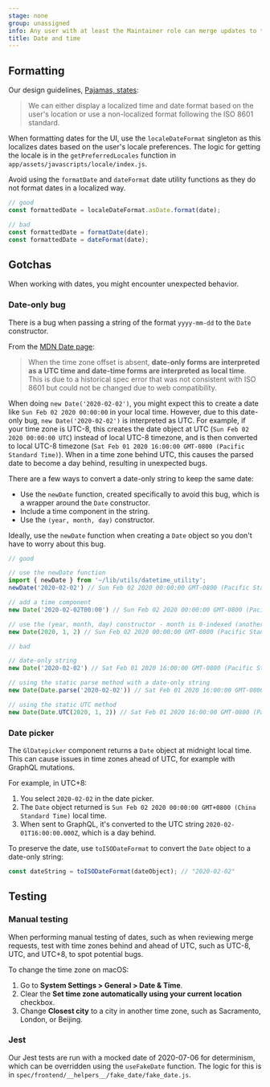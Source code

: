 ```yaml
---
stage: none
group: unassigned
info: Any user with at least the Maintainer role can merge updates to this content. For details, see https://docs.gitlab.com/development/development_processes/#development-guidelines-review.
title: Date and time
---
```


## Formatting

Our design guidelines, [Pajamas, states](https://design.gitlab.com/content/date-and-time):

> We can either display a localized time and date format based on the user's location or use a non-localized format following the ISO 8601 standard.

When formatting dates for the UI, use the `localeDateFormat` singleton as this localizes dates based on the user's locale preferences.
The logic for getting the locale is in the `getPreferredLocales` function in `app/assets/javascripts/locale/index.js`.

Avoid using the `formatDate` and `dateFormat` date utility functions as they do not format dates in a localized way.

```javascript
// good
const formattedDate = localeDateFormat.asDate.format(date);

// bad
const formattedDate = formatDate(date);
const formattedDate = dateFormat(date);
```

## Gotchas

When working with dates, you might encounter unexpected behavior.

### Date-only bug

There is a bug when passing a string of the format `yyyy-mm-dd` to the `Date` constructor.

From the [MDN Date page](https://developer.mozilla.org/en-US/docs/Web/JavaScript/Reference/Global_Objects/Date):

> When the time zone offset is absent, **date-only forms are interpreted as a UTC time and date-time forms are interpreted as local time**.
This is due to a historical spec error that was not consistent with ISO 8601 but could not be changed due to web compatibility.

When doing `new Date('2020-02-02')`, you might expect this to create a date like `Sun Feb 02 2020 00:00:00` in your local time.
However, due to this date-only bug, `new Date('2020-02-02')` is interpreted as UTC.
For example, if your time zone is UTC-8, this creates the date object at UTC (`Sun Feb 02 2020 00:00:00 UTC`) instead of local UTC-8 timezone, and is then converted to local UTC-8 timezone (`Sat Feb 01 2020 16:00:00 GMT-0800 (Pacific Standard Time)`).
When in a time zone behind UTC, this causes the parsed date to become a day behind, resulting in unexpected bugs.

There are a few ways to convert a date-only string to keep the same date:

- Use the `newDate` function, created specifically to avoid this bug, which is a wrapper around the `Date` constructor.
- Include a time component in the string.
- Use the `(year, month, day)` constructor.

Ideally, use the `newDate` function when creating a `Date` object so you don't have to worry about this bug.

```javascript
// good

// use the newDate function
import { newDate } from '~/lib/utils/datetime_utility';
newDate('2020-02-02') // Sun Feb 02 2020 00:00:00 GMT-0800 (Pacific Standard Time)

// add a time component
new Date('2020-02-02T00:00') // Sun Feb 02 2020 00:00:00 GMT-0800 (Pacific Standard Time)

// use the (year, month, day) constructor - month is 0-indexed (another source of possible bugs, yay!)
new Date(2020, 1, 2) // Sun Feb 02 2020 00:00:00 GMT-0800 (Pacific Standard Time)

// bad

// date-only string
new Date('2020-02-02') // Sat Feb 01 2020 16:00:00 GMT-0800 (Pacific Standard Time)

// using the static parse method with a date-only string
new Date(Date.parse('2020-02-02')) // Sat Feb 01 2020 16:00:00 GMT-0800 (Pacific Standard Time)

// using the static UTC method
new Date(Date.UTC(2020, 1, 2)) // Sat Feb 01 2020 16:00:00 GMT-0800 (Pacific Standard Time)
```

### Date picker

The `GlDatepicker` component returns a `Date` object at midnight local time.
This can cause issues in time zones ahead of UTC, for example with GraphQL mutations.

For example, in UTC+8:

1. You select `2020-02-02` in the date picker.
1. The `Date` object returned is `Sun Feb 02 2020 00:00:00 GMT+0800 (China Standard Time)` local time.
1. When sent to GraphQL, it's converted to the UTC string `2020-02-01T16:00:00.000Z`, which is a day behind.

To preserve the date, use `toISODateFormat` to convert the `Date` object to a date-only string:

```javascript
const dateString = toISODateFormat(dateObject); // "2020-02-02"
```

## Testing

### Manual testing

When performing manual testing of dates, such as when reviewing merge requests, test with time zones behind and ahead of UTC, such as UTC-8, UTC, and UTC+8, to spot potential bugs.

To change the time zone on macOS:

1. Go to **System Settings > General > Date & Time**.
1. Clear the **Set time zone automatically using your current location** checkbox.
1. Change **Closest city** to a city in another time zone, such as Sacramento, London, or Beijing.

### Jest

Our Jest tests are run with a mocked date of 2020-07-06 for determinism, which can be overridden using the `useFakeDate` function.
The logic for this is in `spec/frontend/__helpers__/fake_date/fake_date.js`.
